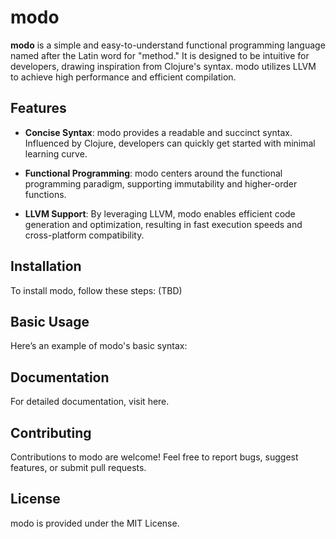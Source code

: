 # modo

**modo** is a simple and easy-to-understand functional programming language named after the Latin word for "method." It is designed to be intuitive for developers, drawing inspiration from Clojure's syntax. modo utilizes LLVM to achieve high performance and efficient compilation.

## Features

- **Concise Syntax**: modo provides a readable and succinct syntax. Influenced by Clojure, developers can quickly get started with minimal learning curve.
  
- **Functional Programming**: modo centers around the functional programming paradigm, supporting immutability and higher-order functions.

- **LLVM Support**: By leveraging LLVM, modo enables efficient code generation and optimization, resulting in fast execution speeds and cross-platform compatibility.

## Installation
To install modo, follow these steps:
(TBD)

## Basic Usage
Here’s an example of modo's basic syntax:

## Documentation
For detailed documentation, visit here.

## Contributing
Contributions to modo are welcome! Feel free to report bugs, suggest features, or submit pull requests.

## License
modo is provided under the MIT License.

